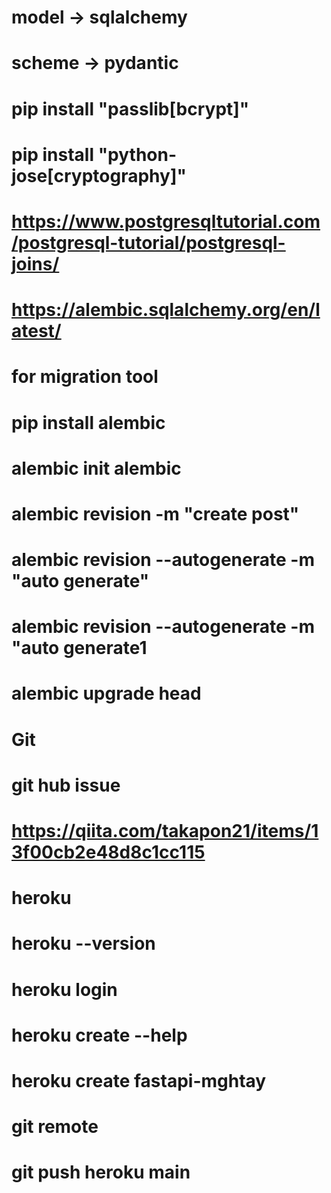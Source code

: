 # model -> sqlalchemy
# scheme -> pydantic

# pip install "passlib[bcrypt]"

# pip install "python-jose[cryptography]"

# https://www.postgresqltutorial.com/postgresql-tutorial/postgresql-joins/

# https://alembic.sqlalchemy.org/en/latest/

# for migration tool 
# pip install alembic
# alembic init alembic
# alembic revision -m "create post"
# alembic revision --autogenerate -m "auto generate"
# alembic revision --autogenerate -m "auto generate1
# alembic upgrade head  

# Git 
# git hub issue
# https://qiita.com/takapon21/items/13f00cb2e48d8c1cc115

# heroku
# heroku --version
# heroku login
# heroku create --help
# heroku create fastapi-mghtay

# git remote
# git push heroku main



